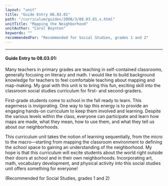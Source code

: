 ```yaml
---
layout: "unit"
title: "Guide Entry 08.03.01"
path: "/curriculum/guides/2008/3/08.03.01.x.html"
unitTitle: "Mapping the Neighborhood"
unitAuthor: "Carol Boynton"
keywords: ""
recommendedFor: "Recommended for Social Studies, grades 1 and 2"
---
```

<body>
<hr/>
 <h4>
  Guide Entry to 08.03.01:
 </h4>
 <p>
  Many teachers in primary grades are teaching in self-contained classrooms, generally focusing on literacy and math. I would like to build background knowledge for teachers to feel comfortable teaching about mapping and map-making. My goal with this unit is to bring this fun, exciting skill into the classroom social studies curriculum for first- and second-graders.
 </p>
<p>
  First-grade students come to school in the fall ready to learn. This eagerness is invigorating. One way to tap this energy is to provide an engaging hands-on curriculum to keep them involved and learning. Despite the various levels within the class, everyone can participate and learn how maps are made, what they mean, how to use them, and what they tell us about our neighborhoods.
 </p>
<p>
  This curriculum unit takes the notion of learning sequentially, from the micro to the macro—starting 
from 
mapping the classroom environment to defining the school space to gaining an understanding of the neighborhood. My hope is that this curriculum will excite students about the world right outside their doors at school and in their own neighborhoods. Incorporating art, math, vocabulary development, and physical activity into this social studies unit offers something for everyone!
 </p>
<p>
  (Recommended for Social Studies, grades 1 and 2)
 </p>




</body>